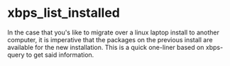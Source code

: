 # xbps_list_installed
In the case that you's like to migrate over a linux laptop install 
to another computer, it is imperative that the packages on the
previous install are available for the new installation. This is a
quick one-liner based on xbps-query to get said information.
